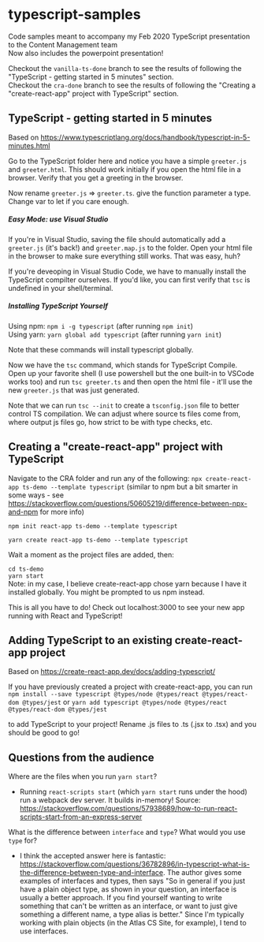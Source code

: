 # typescript-samples
Code samples meant to accompany my Feb 2020 TypeScript presentation to the Content Management team  
Now also includes the powerpoint presentation!  

Checkout the `vanilla-ts-done` branch to see the results of following the "TypeScript - getting started in 5 minutes" section.  
Checkout the `cra-done` branch to see the results of following the "Creating a "create-react-app" project with TypeScript" section.  

## TypeScript - getting started in 5 minutes

Based on https://www.typescriptlang.org/docs/handbook/typescript-in-5-minutes.html

Go to the TypeScript folder here and notice you have a simple `greeter.js` and `greeter.html`. This should work initially if you open the html file in a browser.
Verify that you get a greeting in the browser.

Now rename `greeter.js` => `greeter.ts`. give the function parameter a type. Change var to let if you care enough.

##### Easy Mode: use Visual Studio
If you're in Visual Studio, saving the file should automatically add a `greeter.js` (it's back!) and `greeter.map.js` to the folder. Open your html file in the browser to make sure everything still works. That was easy, huh?

If you're deveoping in Visual Studio Code, we have to manually install the TypeScript compilter ourselves. If you'd like, you can first verify that `tsc` is undefined in your shell/terminal.

##### Installing TypeScript Yourself
Using npm: `npm i -g typescript` (after running `npm init`)  
Using yarn: `yarn global add typescript` (after running `yarn init`)  

Note that these commands will install typescript globally.

Now we have the `tsc` command, which stands for TypeScript Compile. Open up your favorite shell (I use powershell but the one built-in to VSCode works too) and run `tsc greeter.ts` and then open the html file - it'll use the new `greeter.js` that was just generated.

Note that we can run `tsc --init` to create a `tsconfig.json` file to better control TS compilation. We can adjust where source ts files come from, where output js files go, how strict to be with type checks, etc.


## Creating a "create-react-app" project with TypeScript

Navigate to the CRA folder and run any of the following:
`npx create-react-app ts-demo --template typescript` (similar to npm but a bit smarter in some ways - see https://stackoverflow.com/questions/50605219/difference-between-npx-and-npm for more info)

`npm init react-app ts-demo --template typescript`

`yarn create react-app ts-demo --template typescript`

Wait a moment as the project files are added, then:

`cd ts-demo`  
`yarn start`  
Note: in my case, I believe create-react-app chose yarn because I have it installed globally. You might be prompted to us npm instead.

This is all you have to do! Check out localhost:3000 to see your new app running with React and TypeScript!


## Adding TypeScript to an existing create-react-app project

Based on https://create-react-app.dev/docs/adding-typescript/

If you have previously created a project with create-react-app, you can run  
`npm install --save typescript @types/node @types/react @types/react-dom @types/jest`
or
`yarn add typescript @types/node @types/react @types/react-dom @types/jest`

to add TypeScript to your project! Rename .js files to .ts (.jsx to .tsx) and you should be good to go!


## Questions from the audience

Where are the files when you run `yarn start`?
* Running `react-scripts start` (which `yarn start` runs under the hood) run a webpack dev server. It builds in-memory! Source: https://stackoverflow.com/questions/57938689/how-to-run-react-scripts-start-from-an-express-server
 
What is the difference between `interface` and `type`? What would you use `type` for?
* I think the accepted answer here is fantastic: https://stackoverflow.com/questions/36782896/in-typescript-what-is-the-difference-between-type-and-interface. The author gives some examples of interfaces and types, then says "So in general if you just have a plain object type, as shown in your question, an interface is usually a better approach. If you find yourself wanting to write something that can't be written as an interface, or want to just give something a different name, a type alias is better." Since I'm typically working with plain objects (in the Atlas CS Site, for example), I tend to use interfaces.
